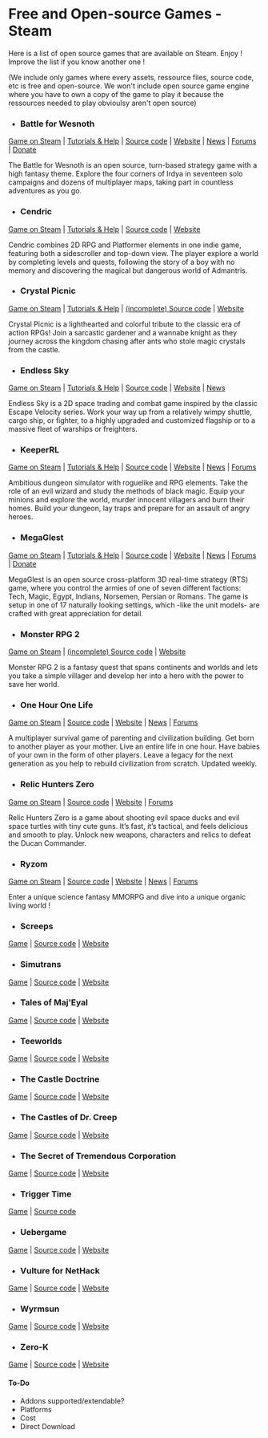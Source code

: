 # Free and Open-source Games - Steam

Here is a list of open source games that are available on Steam. Enjoy ! Improve the list if you know another one !

(We include only games where every assets, ressource files, source code, etc is free and open-source. We won't include open source game engine where you have to own a copy of the game to play it because the ressources needed to play obvioulsy aren't open source)

* ### Battle for Wesnoth
[Game on Steam](https://store.steampowered.com/app/599390/Battle_for_Wesnoth/) | [Tutorials & Help](https://wiki.wesnoth.org/Play) | [Source code](https://github.com/wesnoth/wesnoth) | [Website](https://www.wesnoth.org/) | [News](https://forums.wesnoth.org/viewforum.php?f=62) | [Forums](https://forums.wesnoth.org/) | [Donate](https://liberapay.com/Wesnoth/donate)

The Battle for Wesnoth is an open source, turn-based strategy game with a high fantasy theme. Explore the four corners of Irdya in seventeen solo campaigns and dozens of multiplayer maps, taking part in countless adventures as you go.

* ### Cendric
[Game on Steam](https://store.steampowered.com/app/681460/Cendric/) | [Tutorials & Help](https://cendric.gamepedia.com/Cendric_Wiki) | [Source code](https://github.com/tizian/Cendric2) | [Website](http://cendric.ch/)

Cendric combines 2D RPG and Platformer elements in one indie game, featuring both a sidescroller and top-down view. The player explore a world by completing levels and quests, following the story of a boy with no memory and discovering the magical but dangerous world of Admantris. 

* ### Crystal Picnic
[Game on Steam](https://store.steampowered.com/app/415890/Crystal_Picnic/) | [Tutorials & Help](https://github.com/Cloudxtreme/crystal-picnic) | [(incomplete) Source code](https://github.com/Cloudxtreme/crystal-picnic) | [Website](https://nooskewl.ca/crystal-picnic/)

Crystal Picnic is a lighthearted and colorful tribute to the classic era of action RPGs! Join a sarcastic gardener and a wannabe knight as they journey across the kingdom chasing after ants who stole magic crystals from the castle.

* ### Endless Sky
[Game on Steam](http://store.steampowered.com/app/404410/Endless_Sky/) | [Tutorials & Help](https://github.com/endless-sky/endless-sky/wiki/PlayersManual) | [Source code](https://github.com/endless-sky) | [Website](http://endless-sky.github.io/) | [News](http://endless-sky.github.io/blog.html)

Endless Sky is a 2D space trading and combat game inspired by the classic Escape Velocity series. Work your way up from a relatively wimpy shuttle, cargo ship, or fighter, to a highly upgraded and customized flagship or to a massive fleet of warships or freighters. 

* ### KeeperRL
[Game on Steam](https://store.steampowered.com/app/329970) | [Tutorials & Help](http://keeperrl.com/wiki/index.php?title=Main_Page) | [Source code](https://github.com/miki151/keeperrl) | [Website](http://keeperrl.com/) | [News](https://keeperrl.com/category/News/) | [Forums](https://keeperrl.com/forum/)

Ambitious dungeon simulator with roguelike and RPG elements. Take the role of an evil wizard and study the methods of black magic. Equip your minions and explore the world, murder innocent villagers and burn their homes. Build your dungeon, lay traps and prepare for an assault of angry heroes. 

* ### MegaGlest
[Game on Steam](https://store.steampowered.com/app/578870/MegaGlest/) | [Tutorials & Help](https://docs.megaglest.org/Main_Page) | [Source code](https://github.com/MegaGlest) | [Website](https://megaglest.org/) | [News](https://megaglest.org/news) | [Forums](https://forum.megaglest.org/) | [Donate](https://megaglest.org/donations)

MegaGlest is an open source cross-platform 3D real-time strategy (RTS) game, where you control the armies of one of seven different factions: Tech, Magic, Egypt, Indians, Norsemen, Persian or Romans. The game is setup in one of 17 naturally looking settings, which -like the unit models- are crafted with great appreciation for detail.

* ### Monster RPG 2
[Game on Steam](https://store.steampowered.com/app/409370/Monster_RPG_2/) | [(incomplete) Source code](https://github.com/kraekin/monster-rpg-2) | [Website](https://nooskewl.ca/monster-rpg-2/)

Monster RPG 2 is a fantasy quest that spans continents and worlds and lets you take a simple villager and develop her into a hero with the power to save her world. 

* ### One Hour One Life
[Game on Steam](https://store.steampowered.com/app/595690/One_Hour_One_Life/) | [Source code](https://github.com/jasonrohrer/OneLife) | [Website](https://onehouronelife.com/) | [News](http://onehouronelife.com/newsPage.php) | [Forums](https://onehouronelife.com/forums/)

A multiplayer survival game of parenting and civilization building. Get born to another player as your mother. Live an entire life in one hour. Have babies of your own in the form of other players. Leave a legacy for the next generation as you help to rebuild civilization from scratch. Updated weekly. 

* ### Relic Hunters Zero
[Game on Steam](https://store.steampowered.com/app/382490/Relic_Hunters_Zero/) | [Source code](https://github.com/mventurelli/relichunterszero) | [Website](https://relichunters.com.br/) | [Forums](https://www.relichunters.com.br/forums/)

Relic Hunters Zero is a game about shooting evil space ducks and evil space turtles with tiny cute guns. It’s fast, it’s tactical, and feels delicious and smooth to play. Unlock new weapons, characters and relics to defeat the Ducan Commander. 

* ### Ryzom
[Game on Steam](https://store.steampowered.com/app/373720/Ryzom/) | [Source code](https://bitbucket.org/account/user/ryzom/projects/PROJ) | [Website](https://ryzom.com/) | [News](https://app.ryzom.com/app_forum/index.php?page=forum/view/1839) | [Forums](https://app.ryzom.com/app_forum/)

Enter a unique science fantasy MMORPG and dive into a unique organic living world !

* ### Screeps
[Game](https://store.steampowered.com/app/464350/Screeps/) | [Source code](https://github.com/screeps/screeps) | [Website](https://screeps.com/)

* ### Simutrans
[Game](https://store.steampowered.com/app/434520/Simutrans/) | [Source code](https://github.com/aburch/simutrans) | [Website](https://www.simutrans.com/en/)

* ### Tales of Maj'Eyal
[Game](https://store.steampowered.com/app/259680/Tales_of_MajEyal/) | [Source code](https://te4.org/download) | [Website](https://te4.org/)

* ### Teeworlds
[Game](http://store.steampowered.com/app/380840/Teeworlds/) | [Source code](https://github.com/teeworlds) | [Website](https://www.teeworlds.com/)

* ### The Castle Doctrine
[Game](http://store.steampowered.com/app/249570/The_Castle_Doctrine/) | [Source code](https://sourceforge.net/p/hcsoftware/CastleDoctrine/ci/default/tree/?SetFreedomCookie) | [Website](http://thecastledoctrine.net/)

* ### The Castles of Dr. Creep
[Game](https://store.steampowered.com/app/517930/The_Castles_of_Dr_Creep/) | [Source code](https://github.com/segrax/DrCreep) | [Website](http://creep.sourceforge.net/)

* ### The Secret of Tremendous Corporation
[Game](https://store.steampowered.com/app/380140/The_Secret_of_Tremendous_Corporation/) | [Source code](https://github.com/dos1/AdventureTheGame) | [Website](https://tremendouscorp.com/)

* ### Trigger Time
[Game](https://store.steampowered.com/app/512920/Trigger_Time/) | [Source code](https://github.com/Sheph/TriggerTime)

* ### Uebergame
[Game](https://store.steampowered.com/app/391780/Uebergame/) | [Source code](https://github.com/Duion/Uebergame) | [Website](https://duion.com/games/uebergame/main)

* ### Vulture for NetHack
[Game](https://store.steampowered.com/app/341390/Vulture_for_NetHack/) | [Source code](http://www.darkarts.co.za/vulture-for-nethack) | [Website](http://www.darkarts.co.za/vulture-for-nethack)

* ### Wyrmsun
[Game](http://store.steampowered.com/app/370070/Wyrmsun/) | [Source code](https://github.com/andrettin/wyrmsun) | [Website](http://andrettin.github.io/)

* ### Zero-K
[Game](https://store.steampowered.com/app/334920/ZeroK/) | [Source code](https://github.com/ZeroK-RTS) | [Website](http://zero-k.info/)


#### To-Do
* Addons supported/extendable?
* Platforms
* Cost
* Direct Download

